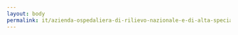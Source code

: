 ```yaml
---
layout: body
permalink: it/azienda-ospedaliera-di-rilievo-nazionale-e-di-alta-specializzazione-garibaldi/
---
```


